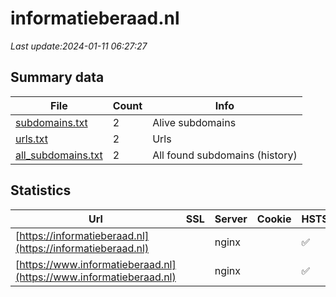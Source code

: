 # informatieberaad.nl
*Last update:2024-01-11 06:27:27*
## Summary data
| File       | Count | Info |
|------------|-------|------|
|[subdomains.txt](/data/informatieberaad/subdomains.txt)|2|Alive subdomains|
|[urls.txt](/data/informatieberaad/urls.txt)|2|Urls|
|[all_subdomains.txt](/data/informatieberaad/all_subdomains.txt)|2|All found subdomains (history)|
## Statistics
| Url | SSL | Server | Cookie | HSTS | CSP | XFO | XXP | RP | Tech |
|------------|-------|------|------|------|------|------|------|------|------|
|[https://informatieberaad.nl](https://informatieberaad.nl)| |nginx| |:white_check_mark: | |:warning: |:white_check_mark: | |:white_check_mark: | |:white_check_mark: | |HSTS IIS:10.0 Window...| |
|[https://www.informatieberaad.nl](https://www.informatieberaad.nl)| |nginx| |:white_check_mark: | |:warning: |:white_check_mark: | |:white_check_mark: | |:white_check_mark: | |HSTS IIS:10.0 Window...| |